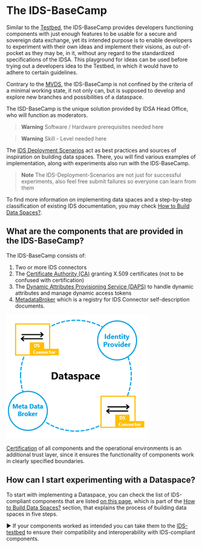 # The IDS-BaseCamp

Similar to the [Testbed](https://github.com/International-Data-Spaces-Association/IDS-testbed), the IDS-BaseCamp provides developers functioning components with just enough features to be usable for a secure and sovereign data exchange, yet its intended purpose is to enable developers to experiment with their own ideas and implement their visions, as out-of-pocket as they may be, in it, without any regard to the standardized specifications of the IDSA. This playground for ideas can be used before trying out a developers idea to the Testbed, in which it would have to adhere to certain guidelines. 

Contrary to the [MVDS](https://github.com/International-Data-Spaces-Association/IDS-testbed/blob/master/minimum-viable-data-space/MVDS.md), the IDS-BaseCamp is not confined by the criteria of a minimal working state, it not only can, but is supposed to develop and explore new branches and possibilities of a dataspace.

The ISD-BaseCamp is the unique solution provided by IDSA Head Office, who will function as moderators.

> **Warning**
> Software / Hardware prerequisites needed here

> **Warning**
> Skill - Level needed here

The [IDS Deployment Scenarios](https://github.com/International-Data-Spaces-Association/IDS-Deployment-Scenarios) act as best practices and sources of inspiration on building data spaces. There, you will find various examples of implementation, along with experiments also run with the IDS-BaseCamp.

> **Note**
>The IDS-Deployment-Scenarios are not just for successful experiments, also feel free submit failures so everyone can learn from them

To find more information on implementing data spaces and a step-by-step classification of existing IDS documentation, you may check [How to Build Data Spaces?](https://github.com/International-Data-Spaces-Association/idsa/tree/main/how-to-build-data-spaces). 



## What are the components that are provided in the IDS-BaseCamp?

The IDS-BaseCamp consists of:

1. Two or more IDS connectors  
2. The [Certificate Authority (CA)](https://github.com/International-Data-Spaces-Association/IDS-testbed/tree/IDS-testbed-mvds/CertificateAuthority) granting X.509 certificates (not to be confused with certification)
3. The [Dynamic Attributes Provisioning Service (DAPS)](https://github.com/International-Data-Spaces-Association/omejdn-daps) to handle dynamic attributes and manage dynamic access tokens
4. [MetadataBroker](https://github.com/International-Data-Spaces-Association/metadata-broker-open-core) which is a registry for IDS Connector self-description documents.


![IDS BaseCamp](./pictures/IDS-BaseCamp_1.0.png)


[Certification](https://internationaldataspaces.org/use/certification/) of all components and the operational environments is an additional trust layer, since it ensures the functionality of components work in clearly specified boundaries.

## How can I start experimenting with a Dataspace?

To start with implementing a Dataspace, you can check the list of IDS-compliant components that are listed [on this page](https://github.com/International-Data-Spaces-Association/idsa/blob/main/how-to-build-data-spaces/3-Build-Components.md), which is part of the
[How to Build Data Spaces?](https://github.com/International-Data-Spaces-Association/idsa/tree/main/how-to-build-data-spaces) section, that explains the process of building data spaces in five steps.

:arrow_forward: If your components worked as intended you can take them to the [IDS-testbed](https://github.com/International-Data-Spaces-Association/IDS-testbed) to ensure their compatibility and interoperability with IDS-compliant components.
